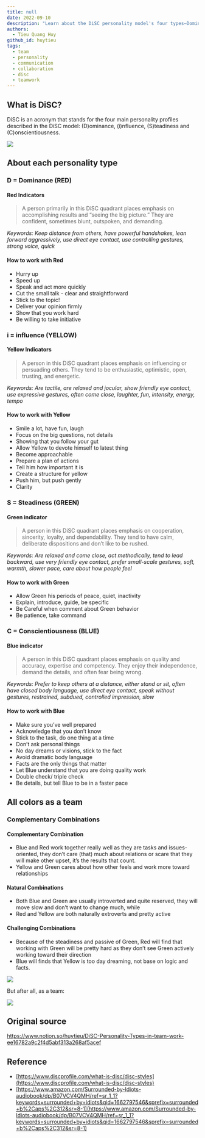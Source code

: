 ```yaml
---
title: null
date: 2022-09-10
description: "Learn about the DiSC personality model's four types—Dominance, Influence, Steadiness, and Conscientiousness—and how understanding these traits improves teamwork and communication."
authors:
  - Tieu Quang Huy
github_id: huytieu
tags:
  - team
  - personality
  - communication
  - collaboration
  - disc
  - teamwork
---
```


## What is DiSC?

DiSC is an acronym that stands for the four main personality profiles described in the DiSC model: (D)ominance, (i)nfluence, (S)teadiness and (C)onscientiousness.

![](assets/disc-personality-types-in-team-work_communication-disc-personality-types.webp)

## About each personality type

### D = Dominance (RED)

#### Red Indicators

> A person primarily in this DiSC quadrant places emphasis on accomplishing results and “seeing the big picture.” They are confident, sometimes blunt, outspoken, and demanding.

_Keywords: Keep distance from others, have powerful handshakes, lean forward aggressively, use direct eye contact, use controlling gestures, strong voice, quick_

#### How to work with Red

- Hurry up
- Speed up
- Speak and act more quickly
- Cut the small talk - clear and straightforward
- Stick to the topic!
- Deliver your opinion firmly
- Show that you work hard
- Be willing to take initiative

### i = influence (YELLOW)

#### Yellow Indicators

> A person in this DiSC quadrant places emphasis on influencing or persuading others. They tend to be enthusiastic, optimistic, open, trusting, and energetic.

_Keywords: Are tactile, are relaxed and jocular, show friendly eye contact, use expressive gestures, often come close, laughter, fun, intensity, energy, tempo_

#### How to work with Yellow

- Smile a lot, have fun, laugh
- Focus on the big questions, not details
- Showing that you follow your gut
- Allow Yellow to devote himself to latest thing
- Become approachable
- Prepare a plan of actions
- Tell him how important it is
- Create a structure for yellow
- Push him, but push gently
- Clarity

### S = Steadiness (GREEN)

#### Green indicator

> A person in this DiSC quadrant places emphasis on cooperation, sincerity, loyalty, and dependability. They tend to have calm, deliberate dispositions and don’t like to be rushed.

_Keywords: Are relaxed and come close, act methodically, tend to lead backward, use very friendly eye contact, prefer small-scale gestures, soft, warmth, slower pace, care about how people feel_

#### How to work with Green

- Allow Green his periods of peace, quiet, inactivity
- Explain, introduce, guide, be specific
- Be Careful when comment about Green behavior
- Be patience, take command

### C = Conscientiousness (BLUE)

#### Blue indicator

> A person in this DiSC quadrant places emphasis on quality and accuracy, expertise and competency. They enjoy their independence, demand the details, and often fear being wrong.

_Keywords: Prefer to keep others at a distance, either stand or sit, often have closed body language, use direct eye contact, speak without gestures, restrained, subdued, controlled impression, slow_

#### How to work with Blue

- Make sure you’ve well prepared
- Acknowledge that you don’t know
- Stick to the task, do one thing at a time
- Don’t ask personal things
- No day dreams or visions, stick to the fact
- Avoid dramatic body language
- Facts are the only things that matter
- Let Blue understand that you are doing quality work
- Double check/ triple check
- Be details, but tell Blue to be in a faster pace

## All colors as a team

### Complementary Combinations

#### Complementary Combination

- Blue and Red work together really well as they are tasks and issues-oriented, they don’t care (that) much about relations or scare that they will make other upset, it’s the results that count.
- Yellow and Green cares about how other feels and work more toward relationships

#### Natural Combinations

- Both Blue and Green are usually introverted and quite reserved, they will move slow and don’t want to change much, while
- Red and Yellow are both naturally extroverts and pretty active

#### Challenging Combinations

- Because of the steadiness and passive of Green, Red will find that working with Green will be pretty hard as they don’t see Green actively working toward their direction
- Blue will finds that Yellow is too day dreaming, not base on logic and facts.

![](assets/disc-personality-types-in-team-work_communication-disc-personality-types-2.webp)

But after all, as a team:

![](assets/disc-personality-types-in-team-work_communication-disc-personality-types-3.webp)

## Original source

https://www.notion.so/huytieu/DiSC-Personality-Types-in-team-work-ee16782a9c2f4d5abf313a268af5acef

## Reference

- [https://www.discprofile.com/what-is-disc/disc-styles](https://www.discprofile.com/what-is-disc/disc-styles)
- [https://www.amazon.com/Surrounded-by-Idiots-audiobook/dp/B07VCV4QMH/ref=sr_1_1?keywords=surrounded+by+idiots&qid=1662797546&sprefix=surrounded+b%2Caps%2C312&sr=8-1](https://www.amazon.com/Surrounded-by-Idiots-audiobook/dp/B07VCV4QMH/ref=sr_1_1?keywords=surrounded+by+idiots&qid=1662797546&sprefix=surrounded+b%2Caps%2C312&sr=8-1)
